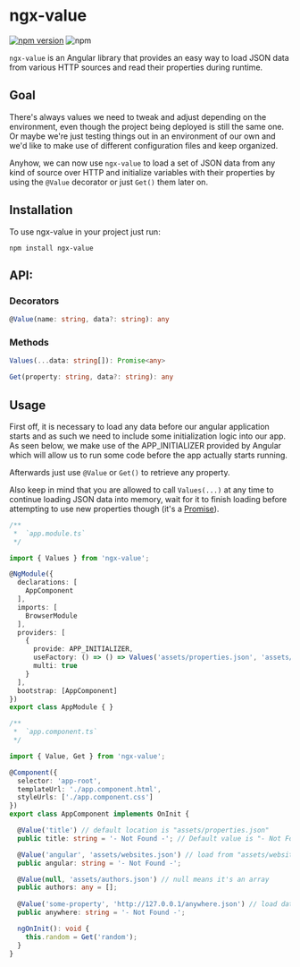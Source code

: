 # ngx-value

[![npm version](https://badge.fury.io/js/ngx-value.svg)](https://badge.fury.io/js/ngx-value)
![npm](https://img.shields.io/npm/dt/ngx-value?color=39F)

`ngx-value` is an Angular library that provides an easy way to load JSON data from various HTTP sources and read their properties during runtime.

## Goal

There's always values we need to tweak and adjust depending on the environment, even though the project being deployed is still the same one. Or maybe we're just testing things out in an environment of our own and we'd like to make use of different configuration files and keep organized.

Anyhow, we can now use `ngx-value` to load a set of JSON data from any kind of source over HTTP and initialize variables with their properties by using the `@Value` decorator or just `Get()` them later on.

## Installation

To use ngx-value in your project just run:

```
npm install ngx-value
```

## API:

### Decorators
```ts
@Value(name: string, data?: string): any
```

### Methods
```ts
Values(...data: string[]): Promise<any>
```

```ts
Get(property: string, data?: string): any
```

## Usage

First off, it is necessary to load any data before our angular application starts and as such we need to include some initialization logic into our app. As seen below, we make use of the APP_INITIALIZER provided by Angular which will allow us to run some code before the app actually starts running.

Afterwards just use `@Value` or `Get()` to retrieve any property.

Also keep in mind that you are allowed to call `Values(...)` at any time to continue loading JSON data into memory, wait for it to finish loading before attempting to use new properties though (it's a [Promise](https://developer.mozilla.org/en-US/docs/Web/JavaScript/Reference/Global_Objects/Promise)).

```ts
/**
 *  `app.module.ts`
 */

import { Values } from 'ngx-value';

@NgModule({
  declarations: [
    AppComponent
  ],
  imports: [
    BrowserModule
  ],
  providers: [
    {
      provide: APP_INITIALIZER,
      useFactory: () => () => Values('assets/properties.json', 'assets/websites.json', 'assets/authors.json'),
      multi: true
    }
  ],
  bootstrap: [AppComponent]
})
export class AppModule { }
```

```ts
/**
 *  `app.component.ts`
 */

import { Value, Get } from 'ngx-value';

@Component({
  selector: 'app-root',
  templateUrl: './app.component.html',
  styleUrls: ['./app.component.css']
})
export class AppComponent implements OnInit {

  @Value('title') // default location is "assets/properties.json"
  public title: string = '- Not Found -'; // Default value is "- Not Found -"

  @Value('angular', 'assets/websites.json') // load from "assets/websites.json"
  public angular: string = '- Not Found -';

  @Value(null, 'assets/authors.json') // null means it's an array
  public authors: any = [];
  
  @Value('some-property', 'http://127.0.0.1/anywhere.json') // load data from some other site
  public anywhere: string = '- Not Found -';

  ngOnInit(): void {
    this.random = Get('random');
  }
}
```
